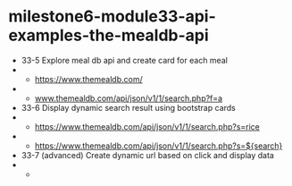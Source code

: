 # milestone6-module33-api-examples-the-mealdb-api

- 33-5 Explore meal db api and create card for each meal
- - https://www.themealdb.com/
- - www.themealdb.com/api/json/v1/1/search.php?f=a
- 33-6 Display dynamic search result using bootstrap cards
- - https://www.themealdb.com/api/json/v1/1/search.php?s=rice
- - https://www.themealdb.com/api/json/v1/1/search.php?s=${search}
- 33-7 (advanced) Create dynamic url based on click and display data
- -
